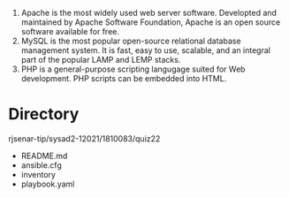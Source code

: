 1. Apache is the most widely used web server software. Developted and maintained by Apache Software Foundation, Apache is an open source software available for free.
2. MySQL is the most popular open-source relational database management system. It is fast, easy to use, scalable, and an integral part of the popular LAMP and LEMP stacks.
3. PHP is a general-purpose scripting langugage suited for Web development. PHP scripts can be embedded into HTML.

# Directory

rjsenar-tip/sysad2-12021/1810083/quiz22
* README.md
* ansible.cfg
* inventory
* playbook.yaml


